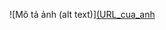   ![Mô tả ảnh (alt text)][(URL_cua_anh](https://camo.githubusercontent.com/a8aca94558ab38ed024d56854122770b82972de472cea5fd80816e73c6140867/68747470733a2f2f692e696d6775722e636f6d2f493554305a696e2e6a706567)
